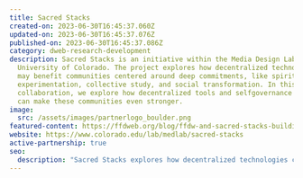 ```yaml
---
title: Sacred Stacks
created-on: 2023-06-30T16:45:37.060Z
updated-on: 2023-06-30T16:45:37.076Z
published-on: 2023-06-30T16:45:37.086Z
category: dweb-research-development
description: Sacred Stacks is an initiative within the Media Design Lab at the
  University of Colorado. The project explores how decentralized technologies
  may benefit communities centered around deep commitments, like spiritual
  experimentation, collective study, and social transformation. In this
  collaboration, we explore how decentralized tools and selfgovernance practices
  can make these communities even stronger.
image:
  src: /assets/images/partnerlogo_boulder.png
featured-content: https://ffdweb.org/blog/ffdw-and-sacred-stacks-building-community-with-decentralized-tools/
website: https://www.colorado.edu/lab/medlab/sacred-stacks
active-partnership: true
seo:
  description: "Sacred Stacks explores how decentralized technologies can strengthen communities focused on spiritual experimentation, collective study, and social transformation."
---
```

